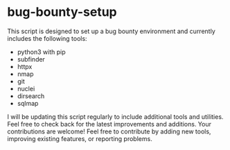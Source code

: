 # bug-bounty-setup
This script is designed to set up a bug bounty environment and currently includes the following tools:
- python3 with pip
- subfinder
- httpx 
- nmap
- git
- nuclei
- dirsearch
- sqlmap 

I will be updating this script regularly to include additional tools and utilities. Feel free to check back for the latest improvements and additions. Your contributions are welcome! Feel free to contribute by adding new tools, improving existing features, or reporting problems.

